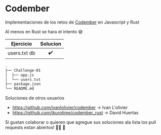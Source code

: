 # Codember 

Implementaciones de los retos de [Codember](https://codember.dev/) en Javascript y Rust

Al menos en Rust se hara el intento :sweat_smile: 


|   Ejercicio  |            Solucion          |
|      :-:     | :-:                          |                              
| users.txt db | :heavy_check_mark:           |

```sh
.
├── Challenge-01
│  ├── app.js
│  └── users.txt
├── package.json
└── README.md
```

Soluciones de otros usuarios


* https://github.com/ivanlolivier/codember -> Ivan L'olivier 
* https://github.com/ikurotime/codember_rust -> David Huertas


Si gustan colaborar o quieren que agregue sus soluciones ala lista los pull requests estan abiertos! :man_technologist: :tada: